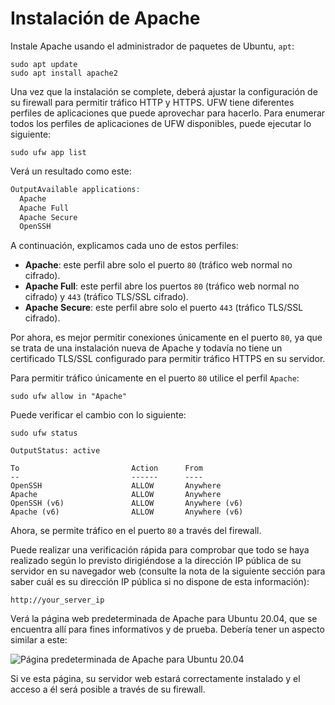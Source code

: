# Instalación de Apache

Instale Apache usando el administrador de paquetes de Ubuntu, `apt`:

```
sudo apt update
sudo apt install apache2
```

Una vez que la instalación se complete, deberá ajustar la configuración de su firewall para permitir tráfico HTTP y HTTPS. UFW tiene diferentes perfiles de aplicaciones que puede aprovechar para hacerlo. Para enumerar todos los perfiles de aplicaciones de UFW disponibles, puede ejecutar lo siguiente:

```context
sudo ufw app list
```

Verá un resultado como este:

```php
OutputAvailable applications:
  Apache
  Apache Full
  Apache Secure
  OpenSSH
```

A continuación, explicamos cada uno de estos perfiles:

* **Apache**: este perfil abre solo el puerto `80` (tráfico web normal no cifrado).
* **Apache Full**: este perfil abre los puertos `80` (tráfico web normal no cifrado) y `443` (tráfico TLS/SSL cifrado).
* **Apache Secure**: este perfil abre solo el puerto `443` (tráfico TLS/SSL cifrado).

Por ahora, es mejor permitir conexiones únicamente en el puerto `80`, ya que se trata de una instalación nueva de Apache y todavía no tiene un certificado TLS/SSL configurado para permitir tráfico HTTPS en su servidor.

Para permitir tráfico únicamente en el puerto `80` utilice el perfil `Apache`:

```
sudo ufw allow in "Apache"
```

Puede verificar el cambio con lo siguiente:

```
sudo ufw status
```



```
OutputStatus: active

To                         Action      From
--                         ------      ----
OpenSSH                    ALLOW       Anywhere                                
Apache                     ALLOW       Anywhere                  
OpenSSH (v6)               ALLOW       Anywhere (v6)                    
Apache (v6)                ALLOW       Anywhere (v6)   
```



Ahora, se permite tráfico en el puerto `80` a través del firewall.

Puede realizar una verificación rápida para comprobar que todo se haya realizado según lo previsto dirigiéndose a la dirección IP pública de su servidor en su navegador web (consulte la nota de la siguiente sección para saber cuál es su dirección IP pública si no dispone de esta información):

```
http://your_server_ip
```

Verá la página web predeterminada de Apache para Ubuntu 20.04, que se encuentra allí para fines informativos y de prueba. Debería tener un aspecto similar a este:

![Página predeterminada de Apache para Ubuntu 20.04](https://assets.digitalocean.com/articles/how-to-install-lamp-ubuntu-18/small\_apache\_default\_1804.png)

Si ve esta página, su servidor web estará correctamente instalado y el acceso a él será posible a través de su firewall.
